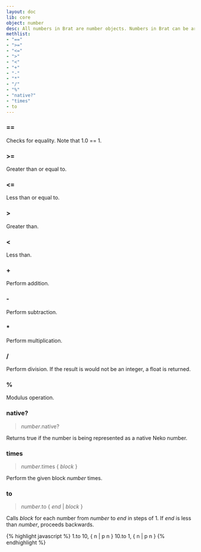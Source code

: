 ```yaml
---
layout: doc
lib: core
object: number 
desc: All numbers in Brat are number objects. Numbers in Brat can be arbitrarily large and are backed by the GNU MP Bignum library. However, integers than can fit in Neko's native 31-bit integers will use the native type for performance reasons, but will automatically convert between native and Bignum types.
methlist:
- "=="
- ">="
- "<="
- ">"
- "<"
- "+"
- "-"
- "*"
- "/"
- "%"
- "native?"
- "times"
- to
---
```


### ==

Checks for equality. Note that 1.0 == 1.

### >=

Greater than or equal to.

### <=

Less than or equal to.

### >

Greater than.

### <

Less than.

### \+

Perform addition.

### \-

Perform subtraction.

### \*

Perform multiplication.

### /

Perform division. If the result is would not be an integer, a float is returned.

### %

Modulus operation.

### native?
>_number_.native?

Returns true if the number is being represented as a native Neko number.

### times
>_number_.times { _block_ }

Perform the given block _number_ times.

### to
>_number_.to { _end_ | _block_ }

Calls _block_ for each number from _number_ to _end_ in steps of 1. If _end_ is less than _number_, proceeds backwards.

{% highlight javascript %}
1.to 10, { n | p n }
10.to 1, { n | p n }
{% endhighlight %}
